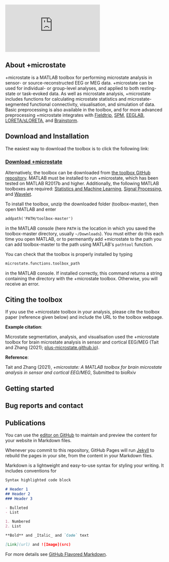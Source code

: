 ![Header](https://github.com/plus-microstate/plus-microstate.github.io/images/header.pdf)

## About +microstate

+microstate is a MATLAB toolbox for performing microstate analysis in sensor- or source-reconstructed EEG or MEG data. +microstate can be used for individual- or group-level analyses, and applied to both resting-state or task-evoked data. As well as microstate analysis, +microstate includes functions for calculating microstate statistics and microstate-segmented functional connectivity, visualisation, and simulation of data. Basic preprocessing is also available in the toolbox, and for more advanced preprocessing +microstate integrates with [Fieldtrip](https://www.fieldtriptoolbox.org), [SPM](https://www.fil.ion.ucl.ac.uk/spm/), [EEGLAB](https://eeglab.org), [LORETA/sLORETA](http://www.uzh.ch/keyinst/loreta), and [Brainstorm](https://neuroimage.usc.edu/brainstorm/). 

## Download and Installation

The easiest way to download the toolbox is to click the following link: 

### [**Download +microstate**](https://github.com/plus-microstate/toolbox/archive/refs/heads/master.zip)

Alternatively, the toolbox can be downloaded from [the toolbox GitHub repository](https://github.com/plus-microstate/toolbox). MATLAB must be installed to run +microstate, which has been tested on MATLAB R2017b and higher. Additionally, the following MATLAB toolboxes are required: [Statistics and Machine Learning](https://www.mathworks.com/products/statistics.html), [Signal Processing](https://www.mathworks.com/products/signal.html), and [Wavelet](https://www.mathworks.com/products/wavelet.html). 

To install the toolbox, unzip the downloaded folder (toolbox-master), then open MATLAB and enter 
```markdown
addpath('PATH/toolbox-master')
```
in the MATLAB console (here `PATH` is the location in which you saved the toolbox-master directory, usually `~/Downloads`). You must either do this each time you open MATLAB, or to permenantly add +microstate to the path you can add toolbox-master to the path using MATLAB's `pathtool` function. 

You can check that the toolbox is properly installed by typing 
```markdown
microstate.functions.toolbox_path
```
in the MATLAB console. If installed correctly, this command returns a string containing the directory with the +microstate toolbox. Otherwise, you will receive an error.

## Citing the toolbox
If you use the +microstate toolbox in your analysis, please cite the toolbox paper (reference given below) and include the URL to the toolbox webpage. 

**Example citation**: 

Microstate segmentation, analysis, and visualisation used the +microstate toolbox for brain microstate analysis in sensor and cortical EEG/MEG (Tait and Zhang (2021); [plus-microstate.github.io](http://plus-microstate.github.io)). 

**Reference**:

Tait and Zhang (2021), _+microstate: A MATLAB toolbox for brain microstate analysis in sensor and cortical EEG/MEG_, Submitted to bioRxiv

## Getting started


## Bug reports and contact
## Publications



You can use the [editor on GitHub](https://github.com/plus-microstate/toolbox_download/edit/gh-pages/index.md) to maintain and preview the content for your website in Markdown files.

Whenever you commit to this repository, GitHub Pages will run [Jekyll](https://jekyllrb.com/) to rebuild the pages in your site, from the content in your Markdown files.

Markdown is a lightweight and easy-to-use syntax for styling your writing. It includes conventions for

```markdown
Syntax highlighted code block

# Header 1
## Header 2
### Header 3

- Bulleted
- List

1. Numbered
2. List

**Bold** and _Italic_ and `Code` text

[Link](url) and ![Image](src)
```

For more details see [GitHub Flavored Markdown](https://guides.github.com/features/mastering-markdown/).
